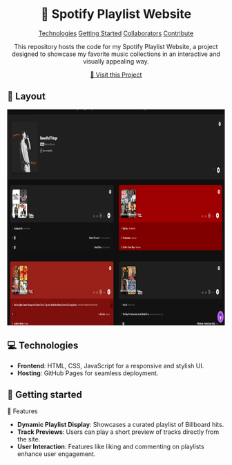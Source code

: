 
<h1 align="center" style="font-weight: bold;">🎵 Spotify Playlist Website</h1>

<p align="center">
<a href="#tech">Technologies</a>
<a href="#started">Getting Started</a>
<a href="#colab">Collaborators</a>
<a href="#contribute">Contribute</a> 
</p>


<p align="center">This repository hosts the code for my Spotify Playlist Website, a project designed to showcase my favorite music collections in an interactive and visually appealing way.</p>


<p align="center">
<a href="https://github.com/ShaanCoding">📱 Visit this Project</a>
</p>

<h2 id="layout">🎨 Layout</h2>

<p align="center">

<img src="https://github.com/fira0l/Spotify/blob/main/image.png" alt="Random Image" width="700px" height="500">
</p>

<h2 id="technologies">💻 Technologies</h2>

- **Frontend**: HTML, CSS, JavaScript for a responsive and stylish UI.
- **Hosting**: GitHub Pages for seamless deployment.

<h2 id="started">🚀 Getting started</h2>

🌟 Features
- **Dynamic Playlist Display**: Showcases a curated playlist of Billboard hits.
- **Track Previews**: Users can play a short preview of tracks directly from the site.
- **User Interaction**: Features like liking and commenting on playlists enhance user engagement.
